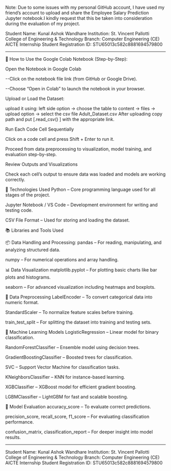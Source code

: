 Note:
Due to some issues with my personal GitHub account, I have used my friend’s account to upload and share the Employee Salary Prediction Jupyter notebook.I kindly request that this be taken into consideration during the evaluation of my project.

Student Name: Kunal Ashok Wandhare
Institution: St. Vincent Pallotti College of Engineering & Technology
Branch: Computer Engineering (CE)
AICTE Internship Student Registration ID: STU65013c582c8881694579800

----------------------------------------------------------------------------------------
🧾 How to Use the Google Colab Notebook (Step-by-Step):

Open the Notebook in Google Colab

--Click on the notebook file link (from GitHub or Google Drive).

--Choose “Open in Colab” to launch the notebook in your browser.


Upload or Load the Dataset:

 upload it using: left side option -> choose the table to content -> files -> upload option -> select the csv file Adult_Dataset.csv 
   After uploading copy path and put  [.read_csv() ] with the appropriate link.


Run Each Code Cell Sequentially

Click on a code cell and press Shift + Enter to run it.

Proceed from data preprocessing to visualization, model training, and evaluation step-by-step.


Review Outputs and Visualizations

Check each cell’s output to ensure data was loaded and models are working correctly.


🧰 Technologies Used
Python – Core programming language used for all stages of the project.

Jupyter Notebook / VS Code – Development environment for writing and testing code.

CSV File Format – Used for storing and loading the dataset.



📚 Libraries and Tools Used

📦 Data Handling and Processing: 
pandas – For reading, manipulating, and analyzing structured data.

numpy – For numerical operations and array handling.


📊 Data Visualization
matplotlib.pyplot – For plotting basic charts like bar plots and histograms.

seaborn – For advanced visualization including heatmaps and boxplots.


🧪 Data Preprocessing
LabelEncoder – To convert categorical data into numeric format.

StandardScaler – To normalize feature scales before training.

train_test_split – For splitting the dataset into training and testing sets.


🤖 Machine Learning Models
LogisticRegression – Linear model for binary classification.

RandomForestClassifier – Ensemble model using decision trees.

GradientBoostingClassifier – Boosted trees for classification.

SVC – Support Vector Machine for classification tasks.

KNeighborsClassifier – KNN for instance-based learning.

XGBClassifier – XGBoost model for efficient gradient boosting.

LGBMClassifier – LightGBM for fast and scalable boosting.


📏 Model Evaluation
accuracy_score – To evaluate correct predictions.

precision_score, recall_score, f1_score – For evaluating classification performance.

confusion_matrix, classification_report – For deeper insight into model results.

-------------------------------------------------------------------------
Student Name: Kunal Ashok Wandhare
Institution: St. Vincent Pallotti College of Engineering & Technology
Branch: Computer Engineering (CE)
AICTE Internship Student Registration ID: STU65013c582c8881694579800